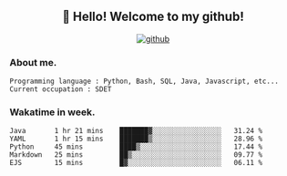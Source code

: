 <h2 align="center">👋 Hello! Welcome to my github! </h2>
<p align="center">
  <a href="https://github.com/usergwen"><img src="https://img.shields.io/badge/GitHub-24292e" alt="github"></a>
</p>

### About me.

```Plain Text
Programming language : Python, Bash, SQL, Java, Javascript, etc...
Current occupation : SDET
```
### Wakatime in week.

<!--START_SECTION:waka-->
```text
Java       1 hr 21 mins    ███████▓░░░░░░░░░░░░░░░░░   31.24 % 
YAML       1 hr 15 mins    ███████▒░░░░░░░░░░░░░░░░░   28.96 % 
Python     45 mins         ████▒░░░░░░░░░░░░░░░░░░░░   17.44 % 
Markdown   25 mins         ██▒░░░░░░░░░░░░░░░░░░░░░░   09.77 % 
EJS        15 mins         █▓░░░░░░░░░░░░░░░░░░░░░░░   06.11 % 
```
<!--END_SECTION:waka-->

